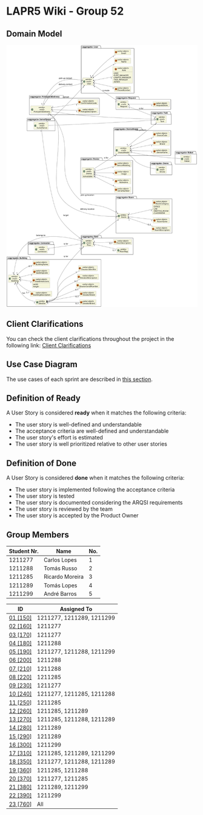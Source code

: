# LAPR5 Wiki - Group 52

## Domain Model

![Domain Model](./dm/assets/dm.svg)

## Client Clarifications

You can check the client clarifications throughout the project in the following link: [Client Clarifications](./client_clarifications/readme.md)

## Use Case Diagram

The use cases of each sprint are described in [this section](./views/readme.md).

## Definition of Ready

A User Story is considered **ready** when it matches the following criteria:

- The user story is well-defined and understandable
- The acceptance criteria are well-defined and understandable
- The user story's effort is estimated
- The user story is well prioritized relative to other user stories

## Definition of Done

A User Story is considered **done** when it matches the following criteria:

- The user story is implemented following the acceptance criteria
- The user story is tested
- The user story is documented considering the ARQSI requirements
- The user story is reviewed by the team
- The user story is accepted by the Product Owner


## Group Members

| Student Nr. | Name            | No. |
| ----------- | --------------- | --- |
| 1211277     | Carlos Lopes    | 1   |
| 1211288     | Tomás Russo     | 2   |
| 1211285     | Ricardo Moreira | 3   |
| 1211289     | Tomás Lopes     | 4   |
| 1211299     | André Barros    | 5   |

| ID                                      | Assigned To               |
| --------------------------------------- | ------------------------- |
| [01 [150]](sprint-a/us01-150/readme.md) | 1211277, 1211289, 1211299 |
| [02 [160]](sprint-a/us02-160/readme.md) | 1211277                   |
| [03 [170]](sprint-a/us03-170/readme.md) | 1211277                   |
| [04 [180]](sprint-a/us04-180/readme.md) | 1211288                   |
| [05 [190]](sprint-a/us05-190/readme.md) | 1211277, 1211288, 1211299 |
| [06 [200]](sprint-a/us06-200/readme.md) | 1211288                   |
| [07 [210]](sprint-a/us07-210/readme.md) | 1211288                   |
| [08 [220]](sprint-a/us08-220/readme.md) | 1211285                   |
| [09 [230]](sprint-a/us09-230/readme.md) | 1211277                   |
| [10 [240]](sprint-a/us10-240/readme.md) | 1211277, 1211285, 1211288 |
| [11 [250]](sprint-a/us11-250/readme.md) | 1211285                   |
| [12 [260]](sprint-a/us12-260/readme.md) | 1211285, 1211289          |
| [13 [270]](sprint-a/us13-270/readme.md) | 1211285, 1211288, 1211289 |
| [14 [280]](sprint-a/us14-280/readme.md) | 1211289                   |
| [15 [290]](sprint-a/us15-290/readme.md) | 1211289                   |
| [16 [300]](sprint-a/us16-300/readme.md) | 1211299                   |
| [17 [310]](sprint-a/us17-310/readme.md) | 1211285, 1211289, 1211299 |
| [18 [350]](sprint-a/us18-350/readme.md) | 1211277, 1211288, 1211289 |
| [19 [360]](sprint-a/us19-360/readme.md) | 1211285, 1211288          |
| [20 [370]](sprint-a/us20-370/readme.md) | 1211277, 1211285          |
| [21 [380]](sprint-a/us21-380/readme.md) | 1211289, 1211299          |
| [22 [390]](sprint-a/us22-390/readme.md) | 1211299                   |
| [23 [760]](sprint-a/us23-760/readme.md) | All                       |
